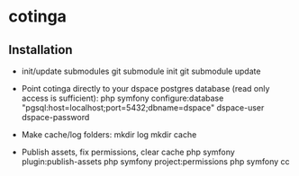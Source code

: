 # cotinga

## Installation
* init/update submodules
        git submodule init
        git submodule update
* Point cotinga directly to your dspace postgres database (read only access is sufficient):
        php symfony configure:database "pgsql:host=localhost;port=5432;dbname=dspace" dspace-user dspace-password

* Make cache/log folders:
        mkdir log
        mkdir cache

* Publish assets, fix permissions, clear cache
        php symfony plugin:publish-assets
        php symfony project:permissions
        php symfony cc




        